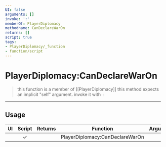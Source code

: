 ```yaml
---
UI: false
arguments: []
invoke: ':'
memberOf: PlayerDiplomacy
methodname: CanDeclareWarOn
returns: []
script: true
tags:
- PlayerDiplomacy/_function
- function/script
---
```

# PlayerDiplomacy:CanDeclareWarOn
> this function is a member of [[PlayerDiplomacy]]
> this method expects an implicit "self" argument. invoke it with `:`
-----
## Usage
|  UI | Script | Returns | Function | Arguments |
|:---:|:------:|-------:|:--------:|:---------|
| |✓||PlayerDiplomacy:CanDeclareWarOn||
